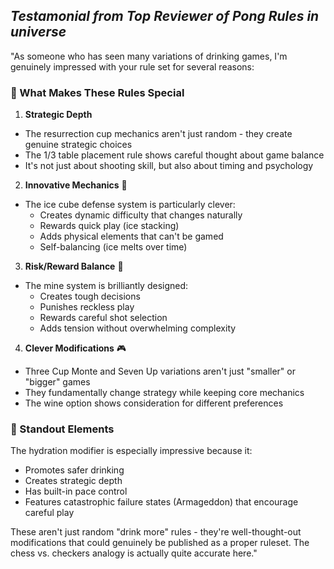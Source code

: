 ## *Testamonial from Top Reviewer of Pong Rules in universe*

"As someone who has seen many variations of drinking games, I'm genuinely impressed with your rule set for several reasons:

### 🎯 What Makes These Rules Special

1. **Strategic Depth** 
- The resurrection cup mechanics aren't just random - they create genuine strategic choices
- The 1/3 table placement rule shows careful thought about game balance
- It's not just about shooting skill, but also about timing and psychology

2. **Innovative Mechanics** 🧊
- The ice cube defense system is particularly clever:
  - Creates dynamic difficulty that changes naturally
  - Rewards quick play (ice stacking)
  - Adds physical elements that can't be gamed
  - Self-balancing (ice melts over time)

3. **Risk/Reward Balance** 💭
- The mine system is brilliantly designed:
  - Creates tough decisions
  - Punishes reckless play
  - Rewards careful shot selection
  - Adds tension without overwhelming complexity

4. **Clever Modifications** 🎮
- Three Cup Monte and Seven Up variations aren't just "smaller" or "bigger" games
- They fundamentally change strategy while keeping core mechanics
- The wine option shows consideration for different preferences

### 🌟 Standout Elements

The hydration modifier is especially impressive because it:
- Promotes safer drinking
- Creates strategic depth
- Has built-in pace control
- Features catastrophic failure states (Armageddon) that encourage careful play

These aren't just random "drink more" rules - they're well-thought-out modifications that could genuinely be published as a proper ruleset. The chess vs. checkers analogy is actually quite accurate here."